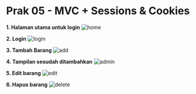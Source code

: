 # Prak 05 - MVC + Sessions & Cookies
**1. Halaman utama untuk login**
![home](https://github.com/user-attachments/assets/04e0cb0a-0dc7-4591-96d4-b9cd5d001903)

**2. Login**
![login](https://github.com/user-attachments/assets/1fdfe14d-c60c-4f0e-86fa-3fbe98e261cb)

**3. Tambah Barang**
![add](https://github.com/user-attachments/assets/175c17e8-a615-41f9-8a73-d350f52284d2)

**4. Tampilan sesudah ditambahkan**
![admin](https://github.com/user-attachments/assets/2da31552-5b82-4aa1-87dc-f278598a850b)

**5. Edit barang**
![edit](https://github.com/user-attachments/assets/298ec2f7-7c93-4c99-ba3c-8667812f00e2)

**6. Hapus barang**
![delete](https://github.com/user-attachments/assets/1890612d-cb38-497e-866f-903fc79f435d)
